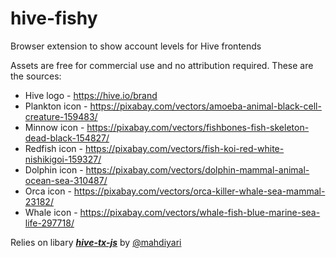 # hive-fishy
Browser extension to show account levels for Hive frontends


Assets are free for commercial use and no attribution required. These are the sources:
* Hive logo - https://hive.io/brand
* Plankton icon - https://pixabay.com/vectors/amoeba-animal-black-cell-creature-159483/
* Minnow icon - https://pixabay.com/vectors/fishbones-fish-skeleton-dead-black-154827/
* Redfish icon - https://pixabay.com/vectors/fish-koi-red-white-nishikigoi-159327/
* Dolphin icon - https://pixabay.com/vectors/dolphin-mammal-animal-ocean-sea-310487/
* Orca icon - https://pixabay.com/vectors/orca-killer-whale-sea-mammal-23182/
* Whale icon - https://pixabay.com/vectors/whale-fish-blue-marine-sea-life-297718/


Relies on libary ***[hive-tx-js](https://github.com/mahdiyari/hive-tx-js)*** by [@mahdiyari](https://peakd.com/@mahdiyari)

